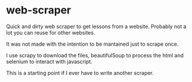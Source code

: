 # web-scraper
Quick and dirty web scraper to get lessons from a website. Probably not a lot you can reuse for other websites.

It was not made with the intention to be mantained just to scrape once.

I use scrapy to download the files, beautifulSoup to process the html and selenium to interact with javascript. 

This is a starting point if I ever have to write another scraper.
